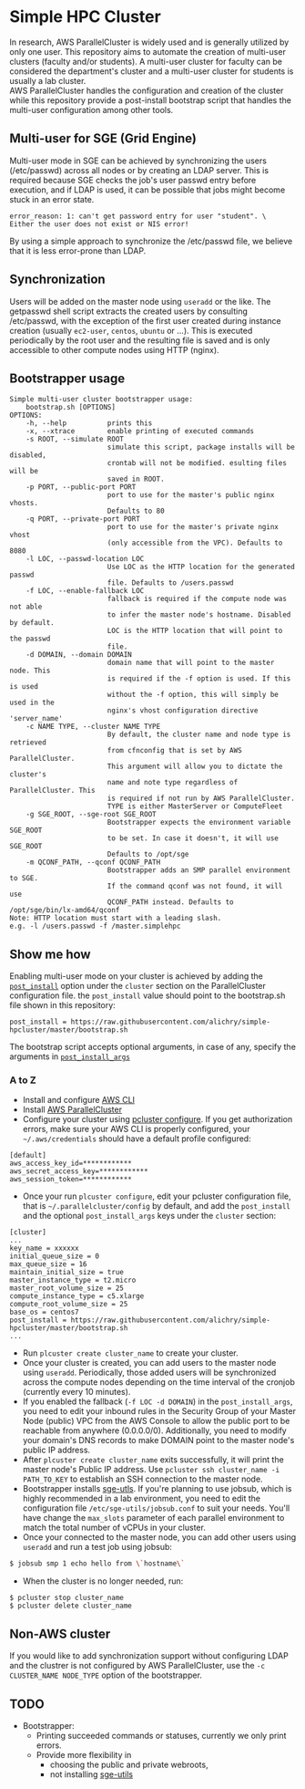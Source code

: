 # Simple HPC Cluster
In research, AWS ParallelCluster is widely used and is generally utilized by only one user. This repository aims to automate the creation of multi-user clusters (faculty and/or students). A multi-user cluster for faculty can be considered the department's cluster and a multi-user cluster for students is usually a lab cluster.  
AWS ParallelCluster handles the configuration and creation of the cluster while this repository provide a post-install bootstrap script that handles the multi-user configuration among other tools.

## Multi-user for SGE (Grid Engine)
Multi-user mode in SGE can be achieved by synchronizing the users (/etc/passwd) across all nodes or by creating an LDAP server. This is required because SGE checks the job's user passwd entry before execution, and if LDAP is used, it can be possible that jobs might become stuck in an error state.  

```
error_reason: 1: can't get password entry for user "student". \
Either the user does not exist or NIS error!
```
  
By using a simple approach to synchronize the /etc/passwd file, we believe that it is less error-prone than LDAP.  

## Synchronization
Users will be added on the master node using `useradd` or the like. The getpasswd shell script extracts the created users by consulting /etc/passwd, with the exception of the first user created during instance creation (usually `ec2-user`, `centos`, `ubuntu` or ...). This is executed periodically by the root user and the resulting file is saved and is only accessible to other compute nodes using HTTP (nginx).

## Bootstrapper usage
```
Simple multi-user cluster bootstrapper usage:
    bootstrap.sh [OPTIONS]
OPTIONS:
    -h, --help          prints this
    -x, --xtrace        enable printing of executed commands
    -s ROOT, --simulate ROOT
                        simulate this script, package installs will be disabled,
                        crontab will not be modified. esulting files will be
                        saved in ROOT.
    -p PORT, --public-port PORT
                        port to use for the master's public nginx vhosts.
                        Defaults to 80
    -q PORT, --private-port PORT
                        port to use for the master's private nginx vhost
                        (only accessible from the VPC). Defaults to 8080
    -l LOC, --passwd-location LOC
                        Use LOC as the HTTP location for the generated passwd
                        file. Defaults to /users.passwd
    -f LOC, --enable-fallback LOC
                        fallback is required if the compute node was not able
                        to infer the master node's hostname. Disabled by default.
                        LOC is the HTTP location that will point to the passwd
                        file.
    -d DOMAIN, --domain DOMAIN
                        domain name that will point to the master node. This
                        is required if the -f option is used. If this is used
                        without the -f option, this will simply be used in the
                        nginx's vhost configuration directive 'server_name'
    -c NAME TYPE, --cluster NAME TYPE
                        By default, the cluster name and node type is retrieved
                        from cfnconfig that is set by AWS ParallelCluster.
                        This argument will allow you to dictate the cluster's
                        name and note type regardless of ParallelCluster. This
                        is required if not run by AWS ParallelCluster.
                        TYPE is either MasterServer or ComputeFleet
    -g SGE_ROOT, --sge-root SGE_ROOT
                        Bootstrapper expects the environment variable SGE_ROOT
                        to be set. In case it doesn't, it will use SGE_ROOT
                        Defaults to /opt/sge
    -m QCONF_PATH, --qconf QCONF_PATH
                        Bootstrapper adds an SMP parallel environment to SGE.
                        If the command qconf was not found, it will use
                        QCONF_PATH instead. Defaults to /opt/sge/bin/lx-amd64/qconf
Note: HTTP location must start with a leading slash.
e.g. -l /users.passwd -f /master.simplehpc
```

## Show me how
Enabling multi-user mode on your cluster is achieved by adding the [`post_install`](https://docs.aws.amazon.com/parallelcluster/latest/ug/cluster-definition.html#post-install) option under the `cluster` section on the ParallelCluster configuration file.  the `post_install` value should point to the bootstrap.sh file shown in this repository:
```
post_install = https://raw.githubusercontent.com/alichry/simple-hpcluster/master/bootstrap.sh
```
The bootstrap script accepts optional arguments, in case of any, specify the arguments in [`post_install_args`](https://docs.aws.amazon.com/parallelcluster/latest/ug/cluster-definition.html#post-install-args)  
### A to Z
* Install and configure [AWS CLI](https://docs.aws.amazon.com/cli/latest/userguide/cli-chap-install.html)
* Install [AWS ParallelCluster](https://docs.aws.amazon.com/parallelcluster/latest/ug/install.html)
* Configure your cluster using [pcluster configure](https://docs.aws.amazon.com/parallelcluster/latest/ug/getting-started-configuring-parallelcluster.html). If you get authorization errors, make sure your AWS CLI is properly configured, your `~/.aws/credentials` should have a default profile configured:

```
[default]
aws_access_key_id=************
aws_secret_access_key=************
aws_session_token=************
```

* Once your run `plcuster configure`, edit your pcluster configuration file, that is `~/.parallelcluster/config` by default, and add the `post_install` and the optional `post_install_args` keys under the `cluster` section:

```
[cluster]
...
key_name = xxxxxx
initial_queue_size = 0
max_queue_size = 16
maintain_initial_size = true
master_instance_type = t2.micro
master_root_volume_size = 25
compute_instance_type = c5.xlarge
compute_root_volume_size = 25
base_os = centos7
post_install = https://raw.githubusercontent.com/alichry/simple-hpcluster/master/bootstrap.sh
...
```

* Run `plcuster create cluster_name` to create your cluster. 
* Once your cluster is created, you can add users to the master node using `useradd`. Periodically, those added users will be synchronized across the compute nodes depending on the time interval of the cronjob (currently every 10 minutes).
* If you enabled the fallback (`-f LOC -d DOMAIN`) in the `post_install_args`, you need to edit your inbound rules in the Security Group of your Master Node (public) VPC from the AWS Console to allow the public port to be reachable from anywhere (0.0.0.0/0). Additionally, you need to modify your domain's DNS records to make DOMAIN point to the master node's public IP address.
* After `plcuster create cluster_name` exits successfully, it will print the master node's Public IP address. Use `pcluster ssh cluster_name -i PATH_TO_KEY` to establish an SSH connection to the master node.
* Bootstrapper installs [sge-utls](https://github.com/alichry/sge-utils). If you're planning to use jobsub, which is highly recommended in a lab environment, you need to edit the configuration file `/etc/sge-utils/jobsub.conf` to suit your needs. You'll have change the `max_slots` parameter of each parallel environment to match the total number of vCPUs in your cluster.
* Once your connected to the master node, you can add other users using `useradd` and run a test job using jobsub:

```sh
$ jobsub smp 1 echo hello from \`hostname\`
```

* When the cluster is no longer needed, run:

```
$ pcluster stop cluster_name
$ pcluster delete cluster_name
```

## Non-AWS cluster
If you would like to add synchronization support without configuring LDAP and the clustrer is not configured by AWS ParallelCluster, use the `-c CLUSTER_NAME NODE_TYPE` option of the bootstrapper.



## TODO
* Bootstrapper: 
	* Printing succeeded commands or statuses, currently we only print errors.
	* Provide more flexibility in
		* choosing the public and private webroots,
		* not installing [sge-utils](https://github.com/alichry/sge-utils)
